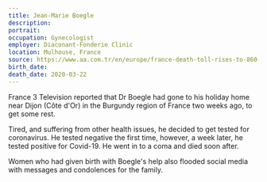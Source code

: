 ```yaml
---
title: Jean-Marie Boegle
description: 
portrait: 
occupation: Gynecologist
employer: Diaconant-Fonderie Clinic
location: Mulhouse, France
source: https://www.aa.com.tr/en/europe/france-death-toll-rises-to-860-with-5-doctors/1776680
birth_date: 
death_date: 2020-03-22
---
```


France 3 Television reported that Dr Boegle had gone to his holiday home near Dijon (Côte d'Or) in the Burgundy region of France two weeks ago, to get some rest.

Tired, and suffering from other health issues, he decided to get tested for coronavirus. He tested negative the first time, however, a week later, he tested positive for Covid-19. He went in to a coma and died soon after.

Women who had given birth with Boegle's help also flooded social media with messages and condolences for the family.
